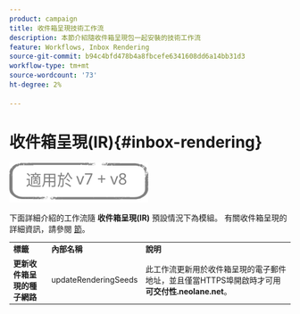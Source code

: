 ```yaml
---
product: campaign
title: 收件箱呈現技術工作流
description: 本節介紹隨收件箱呈現包一起安裝的技術工作流
feature: Workflows, Inbox Rendering
source-git-commit: b94c4bfd478b4a8fbcefe6341608dd6a14bb31d3
workflow-type: tm+mt
source-wordcount: '73'
ht-degree: 2%

---
```



# 收件箱呈現(IR){#inbox-rendering}

![](../../assets/common.svg)

下面詳細介紹的工作流隨 **收件箱呈現(IR)** 預設情況下為模組。 有關收件箱呈現的詳細資訊，請參閱 [節](../../delivery/using/inbox-rendering.md)。

<table> 
 <tbody> 
  <tr> 
   <td> <strong>標籤</strong><br /> </td> 
   <td> <strong>內部名稱</strong><br /> </td> 
   <td> <strong>說明</strong><br /> </td> 
  </tr> 
  <tr> 
   <td> <strong>更新收件箱呈現的種子網路</strong><br /> </td> 
   <td> <span class="uicontrol">updateRenderingSeeds</span> <br /> </td> 
   <td> 此工作流更新用於收件箱呈現的電子郵件地址，並且僅當HTTPS埠開啟時才可用 <strong>可交付性.neolane.net</strong>。<br /> </td> 
  </tr> 
 </tbody> 
</table>


